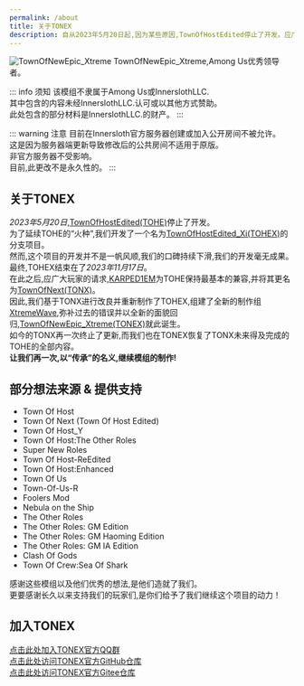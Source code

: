 ```yaml
---
permalink: /about
title: 关于TONEX
description: 自从2023年5月20日起,因为某些原因,TownOfHostEdited停止了开发。应广大玩家的请求, KARPED1EM为TownOfHostEdited保持最基本的兼容,并与TownOfHost同步更新,以确保有需要的玩家仍然可以正常游玩。正因如此,我们不必再以继承的名义制作模组,我们启动了一个新计划,称其为“TONEX”。
---
```

![TownOfNewEpic_Xtreme](https://cn-sy1.rains3.com/xtremewave/TONEX-BG.jpg "TownOfNewEpic_Xtreme")
TownOfNewEpic_Xtreme,Among Us优秀领导者。

::: info 须知
该模组不隶属于Among Us或InnerslothLLC.<br>
其中包含的内容未经InnerslothLLC.认可或以其他方式赞助。<br>
此处包含的部分材料是InnerslothLLC.的财产。
:::

::: warning 注意
目前在Innersloth官方服务器创建或加入公开房间不被允许。<br>
这是因为服务器端更新导致修改后的公共房间不适用于原版。<br>
非官方服务器不受影响。<br>
目前,此更改不是永久性的。
:::
## 关于TONEX
*2023年5月20日*,[TownOfHostEdited(TOHE)](https://tohe.cc)停止了开发。<br>
为了延续TOHE的“火种”,我们开发了一个名为[TownOfHostEdited_Xi(TOHEX)](https://tohex.cc)的分支项目。<br>
然而,这个项目的开发并不是一帆风顺,我们的口碑持续下滑,我们的开发毫无成果。<br>
最终,TOHEX结束在了*2023年11月17日*。<br>
在此之后,应广大玩家的请求,[KARPED1EM](https://leever.cn)为TOHE保持最基本的兼容,并将其更名为[TownOfNext(TONX)](https://tonx.cc)。<br>
因此,我们基于TONX进行改良并重新制作了TOHEX,组建了全新的制作组[XtremeWave](https://www.xtreme.net.cn),弥补过去的错误并以全新的面貌回归,[TownOfNewEpic_Xtreme(TONEX)](https://tonex.cc)就此诞生。<br>
如今的TONX再一次终止了更新,而我们也在TONEX恢复了TONX未来得及完成的TOHE的全部内容。<br>
**让我们再一次,以“传承”的名义,继续模组的制作!**

## 部分想法来源 & 提供支持
- Town Of Host
- Town Of Next (Town Of Host Edited)
- Town Of Host_Y
- Town Of Host:The Other Roles
- Super New Roles
- Town Of Host-ReEdited
- Town Of Host:Enhanced
- Town Of Us
- Town-Of-Us-R
- Foolers Mod
- Nebula on the Ship
- The Other Roles
- The Other Roles: GM Edition
- The Other Roles: GM Haoming Edition
- The Other Roles: GM IA Edition
- Clash Of Gods
- Town Of Crew:Sea Of Shark

感谢这些模组以及他们优秀的想法,是他们造就了我们。<br>
更要感谢长久以来支持我们的玩家们,是你们给予了我们继续这个项目的动力！
## 加入TONEX
[点击此处加入TONEX官方QQ群](https://qm.qq.com/q/lH6L1HTyDK)<br>
[点击此处访问TONEX官方GitHub仓库](https://github.com/XtremeWave/TownOfNewEpic_Xtreme)<br>
[点击此处访问TONEX官方Gitee仓库](https://gitee.com/TEAM_TONEX/TownOfNewEpic_Xtreme)